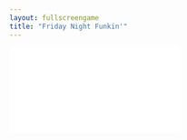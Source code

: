```yaml
---
layout: fullscreengame
title: "Friday Night Funkin'"
---
```


<embed src="src/" width="auto" height="auto" allowfullscreen>